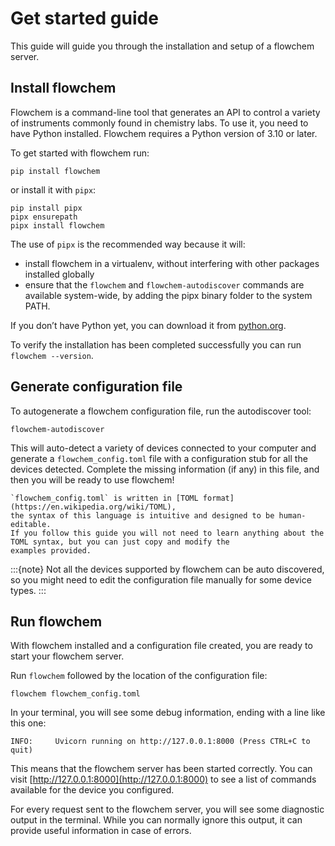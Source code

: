 # Get started guide

This guide will guide you through the installation and setup of a flowchem server.


## Install flowchem
Flowchem is a command-line tool that generates an API to control a variety of instruments commonly found in chemistry
labs. To use it, you need to have Python installed. Flowchem requires a Python version of 3.10 or later.

To get started with flowchem run:
```shell
pip install flowchem
```
or install it with `pipx`:
```shell
pip install pipx
pipx ensurepath
pipx install flowchem
```

The use of `pipx` is the recommended way because it will:
* install flowchem in a virtualenv, without interfering with other packages installed globally
* ensure that the `flowchem` and `flowchem-autodiscover` commands are available system-wide, by adding the pipx binary
  folder to the system PATH.

If you don’t have Python yet, you can download it from [python.org](https://www.python.org/downloads/).

To verify the installation has been completed successfully you can run `flowchem --version`.

## Generate configuration file
To autogenerate a flowchem configuration file, run the autodiscover tool:
```shell
flowchem-autodiscover
```
This will auto-detect a variety of devices connected to your computer and generate a `flowchem_config.toml` file with a
configuration stub for all the devices detected.
Complete the missing information (if any) in this file, and then you will be ready to use flowchem!

```{note}
`flowchem_config.toml` is written in [TOML format](https://en.wikipedia.org/wiki/TOML),
the syntax of this language is intuitive and designed to be human-editable.
If you follow this guide you will not need to learn anything about the TOML syntax, but you can just copy and modify the
examples provided.
```

:::{note}
Not all the devices supported by flowchem can be auto discovered, so you might need to edit the configuration
file manually for some device types.
:::

## Run flowchem
With flowchem installed and a configuration file created, you are ready to start your flowchem server.

Run `flowchem` followed by the location of the configuration file:
```shell
flowchem flowchem_config.toml
```

In your terminal, you will see some debug information, ending with a line like this one:
```shell
INFO:     Uvicorn running on http://127.0.0.1:8000 (Press CTRL+C to quit)
```

This means that the flowchem server has been started correctly.
You can visit [http://127.0.0.1:8000](http://127.0.0.1:8000) to see a list of commands available for the device you
configured.

For every request sent to the flowchem server, you will see some diagnostic output in the terminal.
While you can normally ignore this output, it can provide useful information in case of errors.
